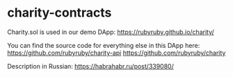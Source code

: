 # charity-contracts
Charity.sol is used in our demo DApp: https://rubyruby.github.io/charity/

You can find the source code for everything else in this DApp here:
https://github.com/rubyruby/charity-api
https://github.com/rubyruby/charity

Description in Russian: https://habrahabr.ru/post/339080/
